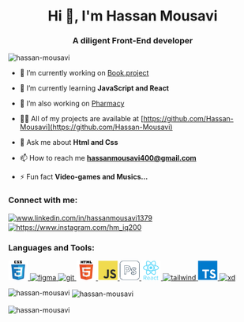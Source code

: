 <h1 align="center">Hi 👋, I'm Hassan Mousavi</h1>
<h3 align="center">A diligent Front-End developer</h3>

<p align="left"> <img src="https://komarev.com/ghpvc/?username=hassan-mousavi&label=Profile%20views&color=0e75b6&style=flat" alt="hassan-mousavi" /> </p>

- 🔭 I’m currently working on [Book.project](https://github.com/Hassan-Mousavi/Book.project)

- 🌱 I’m currently learning **JavaScript and React**

- 🔭 I’m also working on [Pharmacy](https://github.com/Hassan-Mousavi/Pharmacy)

- 👨‍💻 All of my projects are available at [https://github.com/Hassan-Mousavi](https://github.com/Hassan-Mousavi)

- 💬 Ask me about **Html and Css**

- 📫 How to reach me **hassanmousavi400@gmail.com**

- ⚡ Fun fact **Video-games and Musics...**

<h3 align="left">Connect with me:</h3>
<p align="left">
<a href="https://linkedin.com/in/www.linkedin.com/in/hassanmousavi1379" target="blank"><img align="center" src="https://raw.githubusercontent.com/rahuldkjain/github-profile-readme-generator/master/src/images/icons/Social/linked-in-alt.svg" alt="www.linkedin.com/in/hassanmousavi1379" height="30" width="40" /></a>
<a href="https://instagram.com/https://www.instagram.com/hm_iq200" target="blank"><img align="center" src="https://raw.githubusercontent.com/rahuldkjain/github-profile-readme-generator/master/src/images/icons/Social/instagram.svg" alt="https://www.instagram.com/hm_iq200" height="30" width="40" /></a>
</p>

<h3 align="left">Languages and Tools:</h3>
<p align="left"> <a href="https://www.w3schools.com/css/" target="_blank" rel="noreferrer"> <img src="https://raw.githubusercontent.com/devicons/devicon/master/icons/css3/css3-original-wordmark.svg" alt="css3" width="40" height="40"/> </a> <a href="https://www.figma.com/" target="_blank" rel="noreferrer"> <img src="https://www.vectorlogo.zone/logos/figma/figma-icon.svg" alt="figma" width="40" height="40"/> </a> <a href="https://git-scm.com/" target="_blank" rel="noreferrer"> <img src="https://www.vectorlogo.zone/logos/git-scm/git-scm-icon.svg" alt="git" width="40" height="40"/> </a> <a href="https://www.w3.org/html/" target="_blank" rel="noreferrer"> <img src="https://raw.githubusercontent.com/devicons/devicon/master/icons/html5/html5-original-wordmark.svg" alt="html5" width="40" height="40"/> </a> <a href="https://developer.mozilla.org/en-US/docs/Web/JavaScript" target="_blank" rel="noreferrer"> <img src="https://raw.githubusercontent.com/devicons/devicon/master/icons/javascript/javascript-original.svg" alt="javascript" width="40" height="40"/> </a> <a href="https://nodejs.org" target="_blank" rel="noreferrer">  <img src="https://raw.githubusercontent.com/devicons/devicon/master/icons/photoshop/photoshop-line.svg" alt="photoshop" width="40" height="40"/> </a> <a href="https://reactjs.org/" target="_blank" rel="noreferrer"> <img src="https://raw.githubusercontent.com/devicons/devicon/master/icons/react/react-original-wordmark.svg" alt="react" width="40" height="40"/> </a> <a href="https://tailwindcss.com/" target="_blank" rel="noreferrer"> <img src="https://www.vectorlogo.zone/logos/tailwindcss/tailwindcss-icon.svg" alt="tailwind" width="40" height="40"/> </a> <a href="https://www.typescriptlang.org/" target="_blank" rel="noreferrer"> <img src="https://raw.githubusercontent.com/devicons/devicon/master/icons/typescript/typescript-original.svg" alt="typescript" width="40" height="40"/> </a> <a href="https://www.adobe.com/products/xd.html" target="_blank" rel="noreferrer"> <img src="https://cdn.worldvectorlogo.com/logos/adobe-xd.svg" alt="xd" width="40" height="40"/> </a> </p>

<p><img align="left" src="https://github-readme-stats.vercel.app/api/top-langs?username=hassan-mousavi&show_icons=true&locale=en&layout=compact" alt="hassan-mousavi" /></p>

<p>&nbsp;<img align="center" src="https://github-readme-stats.vercel.app/api?username=hassan-mousavi&show_icons=true&locale=en" alt="hassan-mousavi" /></p>

<p><img align="center" src="https://github-readme-streak-stats.herokuapp.com/?user=hassan-mousavi&" alt="hassan-mousavi" /></p>
